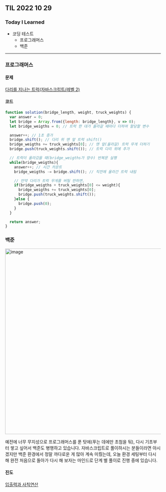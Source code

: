 ## TIL 2022 10 29

### Today I Learned
- 코딩 테스트
  - 프로그래머스
  - 백준

---

### 프로그래머스 

#### 문제

[다리를 지나는 트럭(자바스크립트/레벨 2)](https://school.programmers.co.kr/learn/courses/30/lessons/42583)

#### 코드

```js
function solution(bridge_length, weight, truck_weights) {
  var answer = 0;
  let bridge = Array.from({length: bridge_length}, v => 0);
  let bridge_weigths = 0; // 트럭 한 대가 올라갈 때마다 더하여 할당할 변수

  answer++; // 1초 증가
  bridge.shift(); // 다리 위 맨 앞 트럭 shift()
  bridge_weigths += truck_weights[0]; // 맨 앞(올라갈) 트럭 무게 더하기
  bridge.push(truck_weights.shift()); // 트럭 다리 위에 추가

  // 트럭이 올라갔을 때(bridge_weigths가 양수) 반복문 실행
  while(bridge_weigths){
    answer++; // 시간 카운트
    bridge_weigths -= bridge.shift(); // 직전에 올라간 트럭 내림

    // 만약 다리가 트럭 무게를 버틸 만하면,
    if(bridge_weigths + truck_weights[0] <= weight){
      bridge_weigths += truck_weights[0];
      bridge.push(truck_weights.shift());
    }else {
      bridge.push(0);
    }
  }

  return answer;
}
```

### 백준

<img width="600" alt="image" src="https://user-images.githubusercontent.com/85447054/198820693-a967c35c-eb9b-4922-9040-3998636ca7e7.png">

예전에 너무 무지성으로 프로그래머스를 푼 탓에(푸는 데에만 초첨을 둬), 다시 기초부터 쌓고 싶어서 백준도 병행하고 있습니다. 자바스크립트로 풀이하시는 분들이라면 아시겠지만 백준 환경에서 정말 까다로운 게 
많아 계속 미뤘는데, 오늘 환경 세팅부터 다시 해 완전 처음으로 돌아가 다시 해 보자는 마인드로 단계 별 풀이로 진행 중에 있습니다.

#### 진도

[입출력과 사칙연산](https://www.acmicpc.net/step/1)
